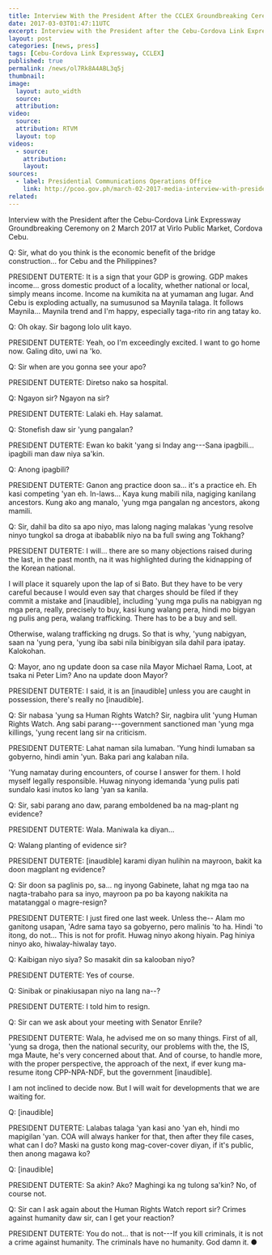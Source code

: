 ```yaml
---
title: Interview With the President After the CCLEX Groundbreaking Ceremony
date: 2017-03-03T01:47:11UTC
excerpt: Interview with the President after the Cebu-Cordova Link Expressway Groundbreaking Ceremony on 2 March 2017 at Virlo Public Market, Cordova Cebu.
layout: post
categories: [news, press]
tags: [Cebu-Cordova Link Expressway, CCLEX]
published: true
permalink: /news/ol7Rk8A4ABL3q5j
thumbnail:
image:
  layout: auto_width
  source: 
  attribution: 
video:
  source: 
  attribution: RTVM
  layout: top
videos:
  - source: 
    attribution: 
    layout: 
sources:
  - label: Presidential Communications Operations Office
    link: http://pcoo.gov.ph/march-02-2017-media-interview-with-president-rodrigo-roa-duterte-after-the-groundbreaking-ceremony-in-cordova-cebu/
related:
---
```


Interview with the President after the Cebu-Cordova Link Expressway Groundbreaking Ceremony on 2 March 2017 at Virlo Public Market, Cordova Cebu.

Q: Sir, what do you think is the economic benefit of the bridge construction... for Cebu and the Philippines?

PRESIDENT DUTERTE: It is a sign that your GDP is growing. GDP makes income... gross domestic product of a locality, whether national or local, simply means income. Income na kumikita na at yumaman ang lugar. And Cebu is exploding actually, na sumusunod sa Maynila talaga. It follows Maynila... Maynila trend and I'm happy, especially taga-rito rin ang tatay ko.

Q: Oh okay. Sir bagong lolo ulit kayo.

PRESIDENT DUTERTE: Yeah, oo I'm exceedingly excited. I want to go home now. Galing dito, uwi na 'ko.

Q: Sir when are you gonna see your apo?

PRESIDENT DUTERTE: Diretso nako sa hospital.

Q: Ngayon sir? Ngayon na sir?

PRESIDENT DUTERTE: Lalaki eh. Hay salamat.

Q: Stonefish daw sir 'yung pangalan?

PRESIDENT DUTERTE: Ewan ko bakit 'yang si Inday ang---Sana ipagbili... ipagbili man daw niya sa'kin.

Q: Anong ipagbili?

PRESIDENT DUTERTE: Ganon ang practice doon sa... it's a practice eh. Eh kasi competing 'yan eh. In-laws... Kaya kung mabili nila, nagiging kanilang ancestors. Kung ako ang manalo, 'yung mga pangalan ng ancestors, akong mamili.

Q: Sir, dahil ba dito sa apo niyo, mas lalong naging malakas 'yung resolve ninyo tungkol sa droga at ibabablik niyo na ba full swing ang Tokhang?

PRESIDENT DUTERTE: I will... there are so many objections raised during the last, in the past month, na it was highlighted during the kidnapping of the Korean national.

I will place it squarely upon the lap of si Bato. But they have to be very careful because I would even say that charges should be filed if they commit a mistake and [inaudible], including 'yung mga pulis na nabigyan ng mga pera, really, precisely to buy, kasi kung walang pera, hindi mo bigyan ng pulis ang pera, walang trafficking. There has to be a buy and sell.

Otherwise, walang trafficking ng drugs. So that is why, 'yung nabigyan, saan na 'yung pera, 'yung iba sabi nila binibigyan sila dahil para ipatay. Kalokohan.

Q: Mayor, ano ng update doon sa case nila Mayor Michael Rama, Loot, at tsaka ni Peter Lim? Ano na update doon Mayor?

PRESIDENT DUTERTE: I said, it is an [inaudible] unless you are caught in possession, there's really no [inaudible].

Q: Sir nabasa 'yung sa Human Rights Watch? Sir, nagbira ulit 'yung Human Rights Watch. Ang sabi parang---government sanctioned man 'yung mga killings, 'yung recent lang sir na criticism.

PRESIDENT DUTERTE: Lahat naman sila lumaban. 'Yung hindi lumaban sa gobyerno, hindi amin 'yun. Baka pari ang kalaban nila.

'Yung namatay during encounters, of course I answer for them. I hold myself legally responsible. Huwag ninyong idemanda 'yung pulis pati sundalo kasi inutos ko lang 'yan sa kanila.

Q: Sir, sabi parang ano daw, parang emboldened ba na mag-plant ng evidence?

PRESIDENT DUTERTE: Wala. Maniwala ka diyan...

Q: Walang planting of evidence sir?

PRESIDENT DUTERTE: [inaudible] karami diyan hulihin na mayroon, bakit ka doon magplant ng evidence?

Q: Sir doon sa paglinis po, sa... ng inyong Gabinete, lahat ng mga tao na nagta-trabaho para sa inyo, mayroon pa po ba kayong nakikita na matatanggal o magre-resign?

PRESIDENT DUTERTE: I just fired one last week. Unless the-- Alam mo ganitong usapan, 'Adre sama tayo sa gobyerno, pero malinis 'to ha. Hindi 'to itong, do not... This is not for profit. Huwag ninyo akong hiyain. Pag hiniya ninyo ako, hiwalay-hiwalay tayo.

Q: Kaibigan niyo siya? So masakit din sa kalooban niyo?

PRESIDENT DUTERTE: Yes of course.

Q: Sinibak or pinakiusapan niyo na lang na--?

PRESIDENT DUTERTE: I told him to resign.

Q: Sir can we ask about your meeting with Senator Enrile?

PRESIDENT DUTERTE: Wala, he advised me on so many things. First of all, 'yung sa droga, then the national security, our problems with the, the IS, mga Maute, he's very concerned about that. And of course, to handle more, with the proper perspective, the approach of the next, if ever kung ma-resume itong CPP-NPA-NDF, but the government [inaudible].

I am not inclined to decide now. But I will wait for developments that we are waiting for.

Q: [inaudible]

PRESIDENT DUTERTE: Lalabas talaga 'yan kasi ano 'yan eh, hindi mo mapigilan 'yan. COA will always hanker for that, then after they file cases, what can I do? Maski na gusto kong mag-cover-cover diyan, if it's public, then anong magawa ko?

Q: [inaudible]

PRESIDENT DUTERTE: Sa akin? Ako? Maghingi ka ng tulong sa'kin? No, of course not.

Q: Sir can I ask again about the Human Rights Watch report sir? Crimes against humanity daw sir, can I get your reaction?

PRESIDENT DUTERTE: You do not... that is not---If you kill criminals, it is not a crime against humanity. The criminals have no humanity. God damn it.
&#x25cf;
